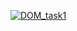 [![DOM_task1](https://github.com/dim4ik1985/DOM_task1/actions/workflows/web.yml/badge.svg)](https://github.com/dim4ik1985/DOM_task1/actions/workflows/web.yml)
